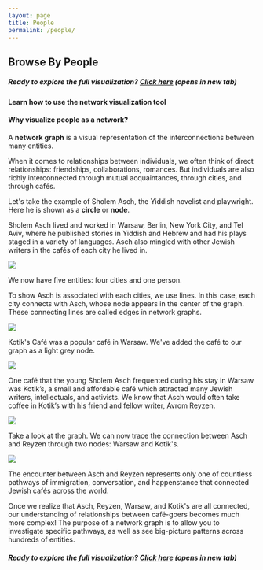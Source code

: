 ```yaml
---
layout: page
title: People
permalink: /people/
---
```

<div class='people'>
  <div class='wrapper'>
    <h2 class='section-title' id='people-title'>Browse By People</h2>
    <h5><b>Ready to explore the full visualization? <a href="https://lsa-mis.github.io/interactive-network-viz/new-scroll/docs/viz3/people_viz.html" target="_blank">Click here</a> (opens in new tab)</b>
    </h5>
    <h4>Learn how to use the network visualization tool</h4>
    <h4>Why visualize people as a network?</h4>
    <p>A <strong>network graph</strong> is a visual representation of the interconnections between many entities.</p>
    <p>When it comes to relationships between individuals, we often think of direct relationships: friendships, collaborations, romances. But individuals are   also richly interconnected through mutual acquaintances, through cities, and through cafés.</p>
    <p>Let's take the example of Sholem Asch, the Yiddish novelist and playwright. Here he is shown as a <strong>circle</strong> or <strong>node</strong>.</p>
    <div class="people-col-wrapper">
      <div class="people-col">
        <p>Sholem Asch lived and worked in Warsaw, Berlin, New York City, and Tel Aviv, where he published stories in Yiddish and Hebrew and had his plays staged in a variety of languages. Asch also mingled with other Jewish writers in the cafés of each city he lived in.</p>
      </div>
      <div class="people-col">
        <img class="people-element-image" src='{{site.baseurl}}/images/people/People1.png'>
      </div>
    </div>
    <div class="people-col-wrapper">
      <div class="people-col">
        <p>We now have five entities: four cities and one person.</p>
        <p>To show Asch is associated with each cities, we use lines. In this case, each city connects with Asch, whose node appears in the center of the graph. These connecting lines are called edges in network graphs.</p>
      </div>
      <div class="people-col">
        <img class="people-element-image" src='{{site.baseurl}}/images/people/People2.png'>
      </div>
    </div>
    <div class="people-col-wrapper">
      <div class="people-col">
        <p>Kotik's Café was a popular café in Warsaw. We've added the café to our graph as a light grey node.</p>
      </div>
      <div class="people-col">
        <img class="people-element-image" src='{{site.baseurl}}/images/people/People3.png'>
      </div>
    </div>
    <div class="people-col-wrapper">
      <div class="people-col">
        <p>One café that the young Sholem Asch frequented during his stay in Warsaw was Kotik’s, a small and affordable café which attracted many Jewish writers, intellectuals, and activists. We know that Asch would often take coffee in Kotik’s with his friend and fellow writer, Avrom Reyzen.</p>
      </div>
      <div class="people-col">
        <img class="people-element-image" src='{{site.baseurl}}/images/people/People4.png'>
      </div>
    </div>
    <div class="people-col-wrapper">
      <div class="people-col">
        <p>Take a look at the graph. We can now trace the connection between Asch and Reyzen through two nodes: Warsaw and Kotik's.</p>
      </div>
      <div class="people-col">
        <img class="people-element-image" src='{{site.baseurl}}/images/people/People5.png'>
      </div>
    </div>
    <p>The encounter between Asch and Reyzen represents only one of countless pathways of immigration, conversation, and happenstance that connected Jewish cafés across the world.</p>
    <p>Once we realize that Asch, Reyzen, Warsaw, and Kotik's are all connected, our understanding of relationships between café-goers becomes much more complex! The purpose of a network graph is to allow you to investigate specific pathways, as well as see big-picture patterns across hundreds of entities.</p>
    <h5><b>Ready to explore the full visualization? <a href="https://lsa-mis.github.io/interactive-network-viz/new-scroll/docs/viz3/people_viz.html" target="_blank">Click here</a> (opens in new tab)</b>
    </h5>
  </div>  
</div>
